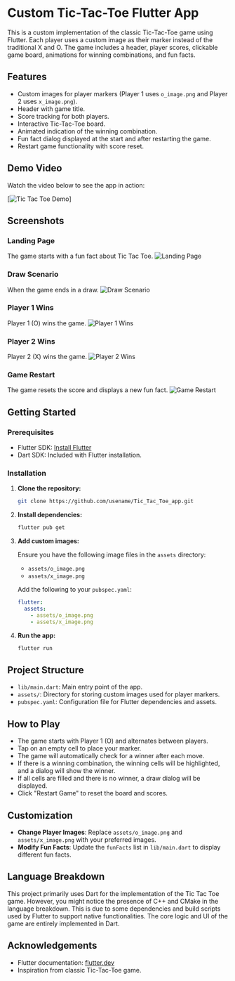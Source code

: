 # Custom Tic-Tac-Toe Flutter App

This is a custom implementation of the classic Tic-Tac-Toe game using Flutter. Each player uses a custom image as their marker instead of the traditional X and O. The game includes a header, player scores, clickable game board, animations for winning combinations, and fun facts.

## Features

- Custom images for player markers (Player 1 uses `o_image.png` and Player 2 uses `x_image.png`).
- Header with game title.
- Score tracking for both players.
- Interactive Tic-Tac-Toe board.
- Animated indication of the winning combination.
- Fun fact dialog displayed at the start and after restarting the game.
- Restart game functionality with score reset.

## Demo Video

Watch the video below to see the app in action:

[![Tic Tac Toe Demo](https://www.youtube.com/watch?v=e9Yr2ApHPwk)]

## Screenshots

### Landing Page
The game starts with a fun fact about Tic Tac Toe.
![Landing Page](screenshots/landing_page.png)

### Draw Scenario
When the game ends in a draw.
![Draw Scenario](screenshots/draw.png)

### Player 1 Wins
Player 1 (O) wins the game.
![Player 1 Wins](screenshots/player1_wins.png)

### Player 2 Wins
Player 2 (X) wins the game.
![Player 2 Wins](screenshots/player2_wins.png)

### Game Restart
The game resets the score and displays a new fun fact.
![Game Restart](screenshots/game_restart.png)

## Getting Started

### Prerequisites

- Flutter SDK: [Install Flutter](https://flutter.dev/docs/get-started/install)
- Dart SDK: Included with Flutter installation.

### Installation

1. **Clone the repository:**

    ```bash
    git clone https://github.com/usename/Tic_Tac_Toe_app.git
    ```

2. **Install dependencies:**

    ```bash
    flutter pub get
    ```

3. **Add custom images:**

    Ensure you have the following image files in the `assets` directory:
    - `assets/o_image.png`
    - `assets/x_image.png`

    Add the following to your `pubspec.yaml`:

    ```yaml
    flutter:
      assets:
        - assets/o_image.png
        - assets/x_image.png
    ```

4. **Run the app:**

    ```bash
    flutter run
    ```

## Project Structure

- `lib/main.dart`: Main entry point of the app.
- `assets/`: Directory for storing custom images used for player markers.
- `pubspec.yaml`: Configuration file for Flutter dependencies and assets.

## How to Play

- The game starts with Player 1 (O) and alternates between players.
- Tap on an empty cell to place your marker.
- The game will automatically check for a winner after each move.
- If there is a winning combination, the winning cells will be highlighted, and a dialog will show the winner.
- If all cells are filled and there is no winner, a draw dialog will be displayed.
- Click "Restart Game" to reset the board and scores.

## Customization

- **Change Player Images**: Replace `assets/o_image.png` and `assets/x_image.png` with your preferred images.
- **Modify Fun Facts**: Update the `funFacts` list in `lib/main.dart` to display different fun facts.

## Language Breakdown

This project primarily uses Dart for the implementation of the Tic Tac Toe game. However, you might notice the presence of C++ and CMake in the language breakdown. This is due to some dependencies and build scripts used by Flutter to support native functionalities. The core logic and UI of the game are entirely implemented in Dart.

## Acknowledgements

- Flutter documentation: [flutter.dev](https://flutter.dev/)
- Inspiration from classic Tic-Tac-Toe game.
